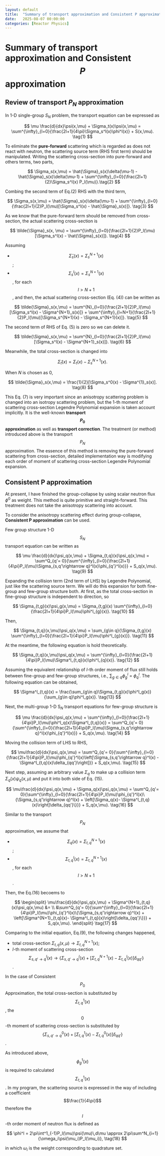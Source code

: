 ```yaml
---
layout: default
title:  "Summary of transport approximation and Consistent P approximation"
date:   2025-08-07 00:00:00
categories: [Reactor Physics]
---
```


# Summary of transport approximation and Consistent $$P$$ approximation
## Review of transport $P_N$ approximation
In 1-D single-group $S_N$ problem, the transport equation can be expressed as

$$
     \mu \frac{d}{dx}\psi(x,\mu) + \Sigma_t(x)\psi(x,\mu) =
     \sum^{\infty}_{l=0}{\frac{2l+1}{4\pi}\Sigma_s^l(x)\phi^l(x)} + S(x,\mu). \tag{1}
$$

To eliminate the **pure-forward** scattering which is regarded as does not react with neutron, the scattering source term (RHS first term) should be manipulated.
Writing the scattering cross-section into pure-forward and others terms, two parts,

$$
    \Sigma_s(x,\mu) = \hat{\Sigma}_s(x)\delta(\mu-1) - \hat{\Sigma}_s(x)\delta(\mu-1) + \sum^{\infty}_{l=0}{\frac{2l+1}{2}\Sigma_s^l(x) P_l(\mu)}.\tag{2}
$$

Combing the second term of Eq.(2) RHS with the third term,

$$
    \Sigma_s(x,\mu) = \hat{\Sigma}_s(x)\delta(\mu-1) + \sum^{\infty}_{l=0}{\frac{2l+1}{2}P_l(\mu)[\Sigma_s^l(x) - \hat{\Sigma}_s(x)]}. \tag{3}
$$

As we know that the pure-forward term should be removed from cross-section, the actual scattering cross-section is

$$
    \tilde{\Sigma}_s(x, \mu) = \sum^{\infty}_{l=0}{\frac{2l+1}{2}P_l(\mu)[\Sigma_s^l(x) - \hat{\Sigma}_s(x)]}. \tag{4}
$$

Assuming
- $$\hat{\Sigma}_s(x) = \Sigma_s^{N+1}(x)$$;
- $$\Sigma_s^l(x) = \Sigma_s^{N+1}(x)$$, for each $$l > N+1$$,
and then, the actual scattering cross-section (Eq. (4)) can be written as

$$
    \tilde{\Sigma}_s(x,\mu) =
    \sum^{N}_{l=0}{\frac{2l+1}{2}P_l(\mu)[\Sigma_s^l(x) - \Sigma^{N+1}_s(x)]} +
    \sum^{\infty}_{l=N+1}{\frac{2l+1}{2}P_l(\mu)[\Sigma_s^{N+1}(x) - \Sigma_s^{N+1}(x)]}. \tag{5}
$$

The second term of RHS of Eq. (5) is zero so we can delete it.

$$
    \tilde{\Sigma}_s(x,\mu) =
    \sum^{N}_{l=0}{\frac{2l+1}{2}P_l(\mu)[\Sigma_s^l(x) - \Sigma^{N+1}_s(x)]}. \tag{6}
$$

Meanwhile, the total cross-section is changed into

$$
    \tilde{\Sigma}_t(x) = \Sigma_t(x) - \Sigma^{N+1}_s(x).  \tag{7}
$$

When $N$ is chosen as 0,

$$
    \tilde{\Sigma}_s(x,\mu) =
    \frac{1}{2}[\Sigma_s^0(x) - \Sigma^{1}_s(x)]. \tag{8}
$$

This Eq. (7) is very important since an anisotropy scattering problem is changed into an isotropy scattering problem, but the $1$-th moment of scattering cross-section Legendre Polynomial expansion is taken account implicitly. It is the well-known **transport $$P_0$$ approximation** as well as **transport correction**. The treatment (or method) introduced above is the transport $$P_N$$ approximation. The essence of this method is removing the pure-forward scattering from cross-section, detailed implementation way is modifying each order of moment of scattering cross-section Legendre Polynomial expansion.

## Consistent P approximation

At present, I have finished the group-collapse by using scalar neutron flux $\phi^0$ as weight.
This method is quite primitive and straight-forward. This treatment does not take the anisotropy scattering into account.

To consider the anisotropy scattering effect during group-collapse, **Consistent P approximation** can be used.

Few group structure 1-D $$S_N$$ transport equation can be written as

$$
     \mu \frac{d}{dx}\psi_q(x,\mu) + \Sigma_{t,q}(x)\psi_q(x,\mu) =
     \sum^Q_{q'= 0}{\sum^{\infty}_{l=0}{\frac{2l+1}{4\pi}P_l(\mu)\Sigma_{s,q'\rightarrow q}^l(x)\phi_{q'}^l(x)}} + S_q(x,\mu).  \tag{9}
$$

Expanding the collision term (2nd term of LHS) by Legendre Polynomial, just like the scattering source term. We will do this expansion for both fine-group and few-group structure both.
At first, as the total cross-section in fine-group structure is independent to direction, so

$$
    \Sigma_{t,g}(x)\psi_g(x,\mu) = \Sigma_{t,g}(x) \sum^{\infty}_{l=0}{\frac{2l+1}{4\pi}P_l(\mu)\phi^l_{g}(x)}. \tag{10}
$$

Then,

$$
    \Sigma_{t,q}(x,\mu)\psi_q(x,\mu) = \sum_{g\in q}{\Sigma_{t,g}(x) \sum^{\infty}_{l=0}{\frac{2l+1}{4\pi}P_l(\mu)\phi^l_{g}(x)}}. \tag{11}
$$

At the meantime, the following equation is hold theoretically.

$$
    \Sigma_{t,q}(x,\mu)\psi_q(x,\mu) = \sum^{\infty}_{l=0}{\frac{2l+1}{4\pi}P_l(\mu)\Sigma^l_{t,q}(x)\phi^l_{q}(x)}. \tag{12}
$$

Assuming the equivalent relationship of $l$-th order moment of flux still holds between fine-group and few-group structures, i.e., $\sum_{g\in q}\phi^l_g$ = $\phi^l_q$. The following equation can be obtained,

$$
    \Sigma^l_{t,q}(x) = \frac{\sum_{g\in q}\Sigma_{t,g}(x)\phi^l_g(x)}{\sum_{g\in q}\phi^l_g(x)}. \tag{13}
$$

Next, the multi-group 1-D S$_N$ transport equations for few-group structure is

$$
     \mu \frac{d}{dx}\psi_q(x,\mu) + \sum^{\infty}_{l=0}{\frac{2l+1}{4\pi}P_l(\mu)\phi^l_q(x)\Sigma^l_{t,q}(x)} =
     \sum^Q_{q'= 0}{\sum^{\infty}_{l=0}{\frac{2l+1}{4\pi}P_l(\mu)\Sigma_{s,q'\rightarrow q}^l(x)\phi_{q'}^l(x)}} + S_q(x,\mu). \tag{14}
$$

Moving the collision term of LHS to RHS,

$$
     \mu\frac{d}{dx}\psi_q(x,\mu) =
     \sum^Q_{q'= 0}{\sum^{\infty}_{l=0}{\frac{2l+1}{4\pi}P_l(\mu)\phi_{q'}^l(x)\left[\Sigma_{s,q'\rightarrow q}^l(x) - \Sigma^l_{t,q}(x)\delta_{qq'}\right]}} + S_q(x,\mu). \tag{15}
$$

Next step, assuming an arbitrary value $\Sigma_q$ to make up a collision term $\Sigma_q(x)\psi_q(x,\mu)$ and put it into both side of Eq. (15).

$$
     \mu\frac{d}{dx}\psi_q(x,\mu) + \Sigma_q(x)\psi_q(x,\mu) =
     \sum^Q_{q'= 0}{\sum^{\infty}_{l=0}{\frac{2l+1}{4\pi}P_l(\mu)\phi_{q'}^l(x)\{\Sigma_{s,q'\rightarrow q}^l(x) + \left[\Sigma_q(x)- \Sigma^l_{t,q}(x)\right]\delta_{qq'}\}}} + S_q(x,\mu). \tag{16}
$$

Similar to the transport $$P_N$$ approximation, we assume that
- $$\Sigma_q(x) = \Sigma^{N+1}_{t,q}(x)$$;
- $$\Sigma^{l}_{t,q}(x) = \Sigma^{N+1}_{t,q}(x)$$, for each $$l>N+1$$.

Then, the Eq.(16) becoems to

$$
\begin{split}
     \mu\frac{d}{dx}\psi_q(x,\mu) + \Sigma^{N+1}_{t,q}(x)\psi_q(x,\mu) &= \\
     &\sum^Q_{q'= 0}{\sum^{\infty}_{l=0}{\frac{2l+1}{4\pi}P_l(\mu)\phi_{q'}^l(x)\{\Sigma_{s,q'\rightarrow q}^l(x) + \left[\Sigma^{N+1}_{t,q}(x)- \Sigma^l_{t,q}(x)\right]\delta_{qq'}\}}} + S_q(x,\mu). 
\end{split} \tag{17}
$$

Comparing to the initial equation, Eq.(9), the following changes happened,
- total cross-section $\Sigma_{t,q}(x,\mu) \rightarrow \Sigma^{N+1}_{t,q}(x)$;
- $l$-th moment of scattering cross-section $$\Sigma_{s,q'\rightarrow q}^l(x) \rightarrow \{\Sigma_{s,q'\rightarrow q}^l(x) + \left[\Sigma^{N+1}_{t,q}(x)- \Sigma^l_{t,q}(x)\right]\delta_{qq'}\}$$.

In the case of Consistent $$P_0$$ Approximation, the total cross-section is substituted by $$\Sigma_{t,q}^1(x)$$, the $$0$$-th moment of scattering cross-section is substituted by $$\{ \Sigma_{s,q'\rightarrow q}^0(x) +\left[ \Sigma_{t,q}^{1}(x) - \Sigma_{t,q}^0(x) \right] \delta_{qq'}\}$$.

As introduced above, $$\phi^1_g(x)$$ is required to calculated $$\Sigma^1_{t,q}(x)$$.
In my program, the scattering source is expressed in the way of including a coefficient $$\frac{1}{4\pi}$$ therefore the $$l$$-th order moment of neutron flux is defined as

$$
    \phi^l = 2\pi\int^1_{-1}P_l(\mu)\psi(\mu)\,d\mu \approx 2\pi\sum^N_{i=1}{\omega_i\psi(\mu_i)P_l(\mu_i)}, \tag{18}
$$

in which $\omega_i$ is the weight corresponding to quadrature set.
